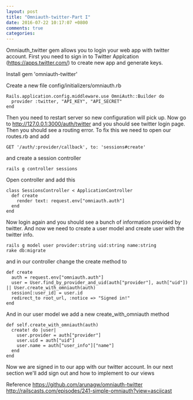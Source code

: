 ```yaml
---
layout: post
title: "Omniauth-twitter-Part I"
date: 2016-07-22 10:17:07 +0800
comments: true
categories:
---
```


Omniauth_twitter gem allows you to login your web app with twitter account.
First you need to sign in to Twitter Applcation (https://apps.twitter.com/) to create new app and generate keys.

Install gem 'omniauth-twitter'

Create a new file config/initializers/omniauth.rb

    Rails.application.config.middleware.use OmniAuth::Builder do
      provider :twitter, "API_KEY", "API_SECRET"
    end

Then you need to restart server so new configuration will pick up. Now go to http://127.0.0.1:3000/auth/twitter and you should see twitter login page. Then you should see a routing error. To fix this we need to open our routes.rb and add

    GET '/auth/:provider/callback', to: 'sessions#create'

and create a session controller

    rails g controller sessions

Open controller and add this

    class SessionsController < ApplicationController
      def create
        render text: request.env["omniauth.auth"]
      end
    end

Now login again and you should see a bunch of information provided by twitter.
And now we need to create a user model and create user with the twitter info.

    rails g model user provider:string uid:string name:string
    rake db:migrate

and in our controller change the create method to

    def create
      auth = request.env["omniauth.auth"]
      user = User.find_by_provider_and_uid(auth["provider"], auth["uid"]) || User.create_with_omniauth(auth)
      session[:user_id] = user.id
      redirect_to root_url, :notice => "Signed in!"
    end

And in our user model we add a new create_with_omniauth method

    def self.create_with_omniauth(auth)
      create! do |user|
        user.provider = auth["provider"]
        user.uid = auth["uid"]
        user.name = auth["user_info"]["name"]
      end
    end

Now we are signed in to our app with our twitter account. In our next section we'll add sign out and how to implement to our views

Reference
https://github.com/arunagw/omniauth-twitter
http://railscasts.com/episodes/241-simple-omniauth?view=asciicast

